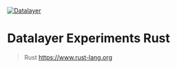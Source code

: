 [![Datalayer](https://datalayer.s3.us-east-1.amazonaws.com/datalayer-25.svg)](https://datalayer.io)

# Datalayer Experiments Rust

> Rust https://www.rust-lang.org
